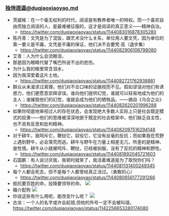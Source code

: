 ### 独俏逍遥@duqiaoxiaoyao.md
- 茨威格：在一个毫无权利的时代，阅读是有教养者唯一的特权。而一个喜欢自由而独立阅读的人，是最难被征服的，这才是阅读的真正意义——精神自治。
  - https://twitter.com/duqiaoxiaoyao/status/1144083016878305280
- 陈丹青：文凭是为了混饭，跟艺术没什么关系，单位用人要文凭，因为单位的第一要义是平庸，文凭是平庸的保证，他们决不会要梵·高（退步集）
  - https://twitter.com/duqiaoxiaoyao/status/1144082906106798080
- 艾青：人为什么会流眼泪，
- 那是因为眼睛代替了嘴巴所说不出的悲伤。
- 为什么我的眼里常含泪水，
- 因为我深爱着这片土地。
  - https://twitter.com/duqiaoxiaoyao/status/1144082721762938881
- 群众从未渴求过真理，他们对不合口味的证据视而不见。假如谬误对他们有诱惑力，他们更愿意崇拜谬误。谁向他们提供幻觉，谁就可以轻易地成为他们的主人；谁摧毁他们的幻觉，谁就会成为他们的牺牲品。——摘自《乌合之众》
  - https://twitter.com/duqiaoxiaoyao/status/1144082620201996288
- 如果你彻底地审视过人的存在状态，会发现绝大多数人实际上只是社会既定模式的奴隶——他们的思维被深深地嵌于既定的社会框架中，他们缺乏自主性，也不具有反思和批判精神。
  - https://twitter.com/duqiaoxiaoyao/status/1144082097516294148
- 对于耕牛，我呵斥它，鞭挞它，奴役它，它没有丝毫的反抗；而如果我在荒野上遇到野牛，必会落荒而逃。耕牛与野牛在力量上相差无几，所差的是精神、是性情。耕牛从小就被呵斥、鞭挞，已经被驯服，没有了反抗的精神和野性。
  - https://twitter.com/duqiaoxiaoyao/status/1144081892045721603
- 石国鹏：有人说讨厌我，我顿时就笑了，我活着难道是为了取悦你们吗？
  - https://twitter.com/duqiaoxiaoyao/status/1144081131400249345
- 每个人都会死去，但不是每个人都曾经真正活过。（勇敢的心）
  - https://twitter.com/duqiaoxiaoyao/status/1144080656177291266
- 抵抗要百姓的命，投降要领导的命。
![](https://pbs.twimg.com/media/D98H_bDXoAAASuX.jpg)
- 婚介配狗
![](https://pbs.twimg.com/media/D9ocgGvX4AA6_T6.jpg)
- 你说这些有什么用呢，能改变什么呢？
![](https://pbs.twimg.com/media/D9ocEgjWwAEUvmx.jpg)
- 古龙：一个人的名字或许会起错,但他的外号一定不会被叫错。
https://twitter.com/duqiaoxiaoyao/status/1142256653280174080
